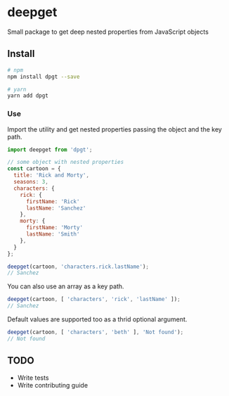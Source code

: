 # deepget
Small package to get deep nested properties from JavaScript objects

## Install

```sh
# npm
npm install dpgt --save

# yarn
yarn add dpgt
```

### Use

Import the utility and get nested properties passing the object and the key path.

```js
import deepget from 'dpgt';

// some object with nested properties
const cartoon = {
  title: 'Rick and Morty',
  seasons: 3,
  characters: {
    rick: {
      firstName: 'Rick'
      lastName: 'Sanchez'
    },
    morty: {
      firstName: 'Morty'
      lastName: 'Smith'
    },
  }
};

deepget(cartoon, 'characters.rick.lastName');
// Sanchez
```

You can also use an array as a key path.

```js
deepget(cartoon, [ 'characters', 'rick', 'lastName' ]);
// Sanchez
```

Default values are supported too as a thrid optional argument.

```js
deepget(cartoon, [ 'characters', 'beth' ], 'Not found');
// Not found
```

## TODO

- Write tests
- Write contributing guide
